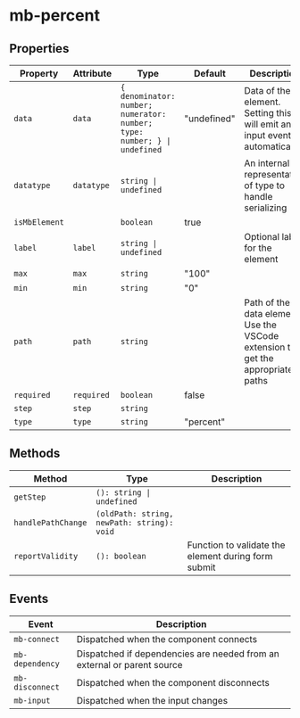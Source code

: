 # mb-percent

## Properties

| Property      | Attribute  | Type                                             | Default     | Description                                      |
|---------------|------------|--------------------------------------------------|-------------|--------------------------------------------------|
| `data`        | `data`     | `{ denominator: number; numerator: number; type: number; } \| undefined` | "undefined" | Data of the element. Setting this will emit an input event automatically. |
| `datatype`    | `datatype` | `string \| undefined`                            |             | An internal representation of type to handle serializing |
| `isMbElement` |            | `boolean`                                        | true        |                                                  |
| `label`       | `label`    | `string \| undefined`                            |             | Optional label for the element                   |
| `max`         | `max`      | `string`                                         | "100"       |                                                  |
| `min`         | `min`      | `string`                                         | "0"         |                                                  |
| `path`        | `path`     | `string`                                         |             | Path of the data element. Use the VSCode extension to get the appropriate paths |
| `required`    | `required` | `boolean`                                        | false       |                                                  |
| `step`        | `step`     | `string`                                         |             |                                                  |
| `type`        | `type`     | `string`                                         | "percent"   |                                                  |

## Methods

| Method             | Type                                       | Description                                      |
|--------------------|--------------------------------------------|--------------------------------------------------|
| `getStep`          | `(): string \| undefined`                  |                                                  |
| `handlePathChange` | `(oldPath: string, newPath: string): void` |                                                  |
| `reportValidity`   | `(): boolean`                              | Function to validate the element during form submit |

## Events

| Event           | Description                                      |
|-----------------|--------------------------------------------------|
| `mb-connect`    | Dispatched when the component connects           |
| `mb-dependency` | Dispatched if dependencies are needed from an external or parent source |
| `mb-disconnect` | Dispatched when the component disconnects        |
| `mb-input`      | Dispatched when the input changes                |
